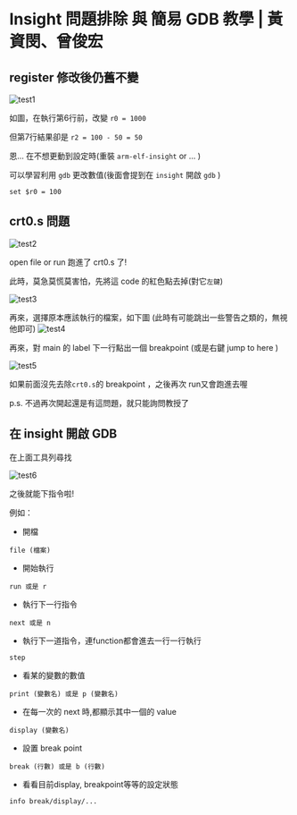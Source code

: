 # Insight 問題排除 與 簡易 GDB 教學 | 黃資閔、曾俊宏

## register 修改後仍舊不變

![test1](https://cloud.githubusercontent.com/assets/9114484/10852607/8186f3fe-7f6c-11e5-8ea3-6a3b4a0ed5b9.png)


如圖，在執行第6行前，改變 `r0 = 1000`

但第7行結果卻是 `r2 = 100 - 50 = 50`

恩... 在不想更動到設定時(重裝 `arm-elf-insight` or ... )

 可以學習利用 `gdb` 更改數值(後面會提到在 `insight` 開啟 `gdb` )

```
set $r0 = 100
```
## crt0.s 問題

![test2](https://cloud.githubusercontent.com/assets/9114484/10852764/6e69257a-7f6d-11e5-8309-23f977a0686b.png)

open file or run 跑進了 crt0.s 了!

此時，莫急莫慌莫害怕，先將這 code 的紅色點去掉(對它`左鍵`)

![test3](https://cloud.githubusercontent.com/assets/9114484/10852812/c0e1c7ee-7f6d-11e5-9074-be0d52774a11.png)

再來，選擇原本應該執行的檔案，如下圖 (此時有可能跳出一些警告之類的，無視他即可)
![test4](https://cloud.githubusercontent.com/assets/9114484/10852852/02702aac-7f6e-11e5-9769-1007edb2116c.png)

再來，對 main 的 label 下一行點出一個 breakpoint (或是右鍵 jump to here )

![test5](https://cloud.githubusercontent.com/assets/9114484/10853024/f546841a-7f6e-11e5-83f9-a2545e41d79a.png)

如果前面沒先去除`crt0.s`的 breakpoint ，之後再次 run又會跑進去喔

p.s. 不過再次開起還是有這問題，就只能詢問教授了

## 在 insight 開啟 GDB

在上面工具列尋找

![test6](https://cloud.githubusercontent.com/assets/9114484/10864123/6427e5d6-801e-11e5-9a14-537859f5ece7.png)

之後就能下指令啦!

例如：

* 開檔
```
file (檔案)
```

* 開始執行
```
run 或是 r
```

* 執行下一行指令
```
next 或是 n
```

* 執行下一道指令，連function都會進去一行一行執行
```
step
```

* 看某的變數的數值
```
print (變數名) 或是 p (變數名)
```

* 在每一次的 next 時,都顯示其中一個的 value
```
display (變數名)
```

* 設置 break point
```
break (行數) 或是 b (行數)
```

* 看看目前display, breakpoint等等的設定狀態
```
info break/display/...
```
